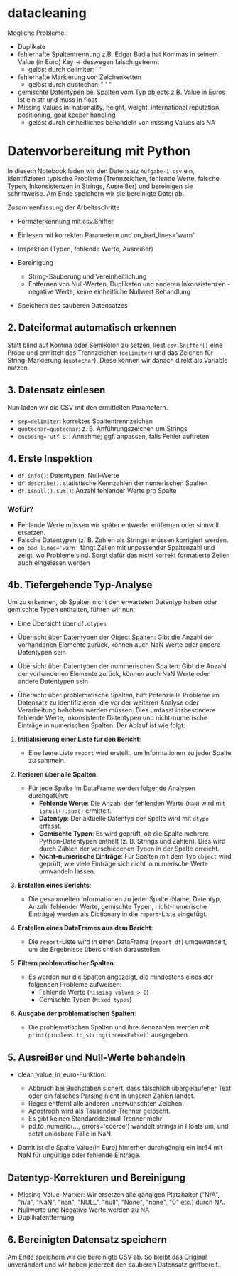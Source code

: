 # datacleaning

Mögliche Probleme:

- Duplikate
- fehlerhafte Spaltentrennung z.B. Edgar Badia hat Kommas in seinem Value (in Euro) Key → deswegen falsch getrennt
    - gelöst durch delimiter: ' ‘
- fehlerhafte Markierung von Zeichenketten
    - gelöst durch  quotechar: " ' ”
- gemischte Datentypen bei Spalten vom Typ objects z.B. Value in Euros ist ein str und muss in float
- Missing Values in: nationality, height, weight, international reputation, positioning, goal keeper handling
    - gelöst durch einheitliches behandeln von missing Values als NA
 
# Datenvorbereitung mit Python

In diesem Notebook laden wir den Datensatz `Aufgabe-1.csv` ein, identifizieren typische Probleme (Trennzeichen, fehlende Werte, falsche Typen, Inkonsistenzen in Strings, Ausreißer) und bereinigen sie schrittweise. Am Ende speichern wir die bereinigte Datei ab.



Zusammenfassung der Arbeitsschritte

- Format­erkennung mit csv.Sniffer
- Einlesen mit korrekten Parametern und on_bad_lines='warn'

- Inspektion (Typen, fehlende Werte, Ausreißer)
- Bereinigung
  - String-Säuberung und Vereinheitlichung
  - Entfernen von Null-Werten, Duplikaten und anderen Inkonsistenzen - negative Werte, keine einheitliche Nullwert Behandlung 

- Speichern des sauberen Datensatzes


## 2. Dateiformat automatisch erkennen

Statt blind auf Komma oder Semikolon zu setzen, liest `csv.Sniffer()` eine Probe und ermittelt das Trennzeichen (`delimiter`) und das Zeichen für String-Markierung (`quotechar`). Diese können wir danach direkt als Variable nutzen. 



## 3. Datensatz einlesen

Nun laden wir die CSV mit den ermittelten Parametern.  
- `sep=delimiter`: korrektes Spaltentrennzeichen  
- `quotechar=quotechar`: z. B. Anführungszeichen um Strings  
- `encoding='utf-8'`: Annahme; ggf. anpassen, falls Fehler auftreten.



## 4. Erste Inspektion

- `df.info()`: Datentypen, Null-Werte  
- `df.describe()`: statistische Kennzahlen der numerischen Spalten  
- `df.isnull().sum()`: Anzahl fehlender Werte pro Spalte  

### Wofür?

- Fehlende Werte müssen wir später entweder entfernen oder sinnvoll ersetzen.
- Falsche Datentypen (z. B. Zahlen als Strings) müssen korrigiert werden.
- `on_bad_lines='warn'` fängt Zeilen mit unpassender Spaltenzahl und zeigt, wo Probleme sind. Sorgt dafür das nicht korrekt formatierte Zeilen auch eingelesen werden


## 4b. Tiefergehende Typ-Analyse

Um zu erkennen, ob Spalten nicht den erwarteten Datentyp haben oder gemischte Typen enthalten, führen wir nun:

- Eine Übersicht über `df.dtypes`
- Überischt über Datentypen der Object Spalten: Gibt die Anzahl der vorhandenen Elemente zurück, können auch NaN Werte oder andere Datentypen sein
- Übersicht über Datentypen der nummerischen Spalten: Gibt die Anzahl der vorhandenen Elemente zurück, können auch NaN Werte oder andere Datentypen sein

- Übersicht über problematische Spalten, hilft Potenzielle Probleme im Datensatz zu identifizieren, die vor der weiteren Analyse oder Verarbeitung behoben werden müssen. Dies umfasst insbesondere fehlende Werte, inkonsistente Datentypen und nicht-numerische Einträge in numerischen Spalten. 
Der Ablauf ist wie folgt:

1. **Initialisierung einer Liste für den Bericht**:
   - Eine leere Liste `report` wird erstellt, um Informationen zu jeder Spalte zu sammeln.

2. **Iterieren über alle Spalten**:
   - Für jede Spalte im DataFrame werden folgende Analysen durchgeführt:
     - **Fehlende Werte**: Die Anzahl der fehlenden Werte (`NaN`) wird mit `isnull().sum()` ermittelt.
     - **Datentyp**: Der aktuelle Datentyp der Spalte wird mit `dtype` erfasst.
     - **Gemischte Typen**: Es wird geprüft, ob die Spalte mehrere Python-Datentypen enthält (z. B. Strings und Zahlen). Dies wird durch Zählen der verschiedenen Typen in der Spalte erreicht.
     - **Nicht-numerische Einträge**: Für Spalten mit dem Typ `object` wird geprüft, wie viele Einträge sich nicht in numerische Werte umwandeln lassen.

3. **Erstellen eines Berichts**:
   - Die gesammelten Informationen zu jeder Spalte (Name, Datentyp, Anzahl fehlender Werte, gemischte Typen, nicht-numerische Einträge) werden als Dictionary in die `report`-Liste eingefügt.

4. **Erstellen eines DataFrames aus dem Bericht**:
   - Die `report`-Liste wird in einen DataFrame (`report_df`) umgewandelt, um die Ergebnisse übersichtlich darzustellen.

5. **Filtern problematischer Spalten**:
   - Es werden nur die Spalten angezeigt, die mindestens eines der folgenden Probleme aufweisen:
     - Fehlende Werte (`Missing values > 0`)
     - Gemischte Typen (`Mixed types`)

6. **Ausgabe der problematischen Spalten**:
   - Die problematischen Spalten und ihre Kennzahlen werden mit `print(problems.to_string(index=False))` ausgegeben.



## 5. Ausreißer und Null-Werte behandeln

- clean_value_in_euro-Funktion:
  - Abbruch bei Buchstaben sichert, dass fälschlich übergelaufener Text oder ein falsches Parsing nicht in unseren Zahlen landet.
  - Regex entfernt alle anderen unerwünschten Zeichen.
  - Apostroph wird als Tausender-Trenner gelöscht.
  - Es gibt keinen Standarddezimal Trenner mehr  
  - pd.to_numeric(..., errors='coerce') wandelt strings in Floats um, und setzt unlösbare Fälle in NaN.

- Damit ist die Spalte Value(in Euro) hinterher durchgängig ein int64 mit NaN für ungültige oder fehlende Einträge.



## Datentyp-Korrekturen und Bereinigung

- Missing-Value-Marker: Wir ersetzen alle gängigen Platzhalter ("N/A", "n/a", "NaN", "nan", "NULL", "null", "None", "none", "0" etc.) durch NA.
- Nullwerte und Negative Werte werden zu NA
- Duplikatentfernung 



## 6. Bereinigten Datensatz speichern

Am Ende speichern wir die bereinigte CSV ab. So bleibt das Original unverändert und wir haben jederzeit den sauberen Datensatz griffbereit.
